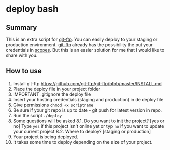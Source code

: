 # deploy bash

## Summary
This is an extra script for [git-ftp](https://github.com/git-ftp/git-ftp). You can easily deploy to your staging or production environment. 
[git-ftp](https://github.com/git-ftp/git-ftp) already has the possibility the put your credentials in [scopes](https://github.com/git-ftp/git-ftp/blob/master/man/git-ftp.1.md#scopes). But this is an easier solution for me that I would like to share with you.

## How to use

1. Install git-ftp https://github.com/git-ftp/git-ftp/blob/master/INSTALL.md
2. Place the deploy file in your project folder
3. IMPORTANT .gitignore the deploy file
4. Insert your hosting credentials (staging and production) in de deploy file
5. Give permissions `chmod +x scriptname`
6. Be sure if your git repo is up to date - git push for latest version in repo.
7. Run the script `./deploy`
8. Some questions will be asked
8.1. Do you want to init the project? [yes or no] Type `yes` if this project isn't online yet or typ `no` if you want to update your current project
8.2. Where to deploy? [staging or production]
9. Your project is being deployed.
10. It takes some time to deploy depending on the size of your project.
